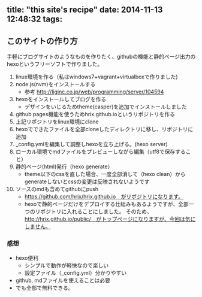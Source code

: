 title: "this site's recipe"
date: 2014-11-13 12:48:32
tags:
---
## このサイトの作り方
手軽にブログサイトのようなものを作りたく、githubの機能と静的ページ出力のhexoというフリーソフトで作りました。
1. linux環境を作る（私はwindows7+vagrant+virtualboxで作りました)
1. node.js(nvm)をインストールする
    * 参考 http://liginc.co.jp/web/programming/server/104594
1. hexoをインストールしてブログを作る
    * デザインをいじるためtheme(casper)を追加でインストールしました
1. github pages機能を使うためhrix.github.ioというリポジトリを作る
1. 上記リポジトリをlinux環境にclone
1. hexoでできたファイルを全部cloneしたディレクトリに移し、リポジトリに追加
1. _config.ymlを編集して調整しhexoを立ち上げる。(hexo server)
1. ローカル環境でmdファイルをプレビューしながら編集（utf8で保存すること）
1. 静的ページ(html)発行（hexo generate）
    * theme以下のcssを直した場合、一度全部消して（hexo clean）からgenerateしないとcssの変更は反映されないようです
1. ソースのmdも含めてgithubにpush
    * https://github.com/hrix/hrix.github.io　がリポジトリになります。
    * hexoで静的ページだけをデプロイする仕組みもあるようですが、全部一つのリポジトリに入れることにしました。
そのため、http://hrix.github.io/public/　がトップページになりますが、今回は気にしません。

### 感想
* hexo便利
    * シンプルで動作が軽快なので楽しい
    * 設定ファイル（_config.yml）分かりやすい
* github, mdファイルを使えることは必要
* でも全部で無料できる。
